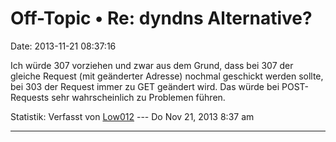Off-Topic • Re: dyndns Alternative?
===================================

Date: 2013-11-21 08:37:16

Ich würde 307 vorziehen und zwar aus dem Grund, dass bei 307 der gleiche
Request (mit geänderter Adresse) nochmal geschickt werden sollte, bei
303 der Request immer zu GET geändert wird. Das würde bei POST-Requests
sehr wahrscheinlich zu Problemen führen.

Statistik: Verfasst von
[Low012](http://forum.yacy-websuche.de/memberlist.php?mode=viewprofile&u=62)
--- Do Nov 21, 2013 8:37 am

------------------------------------------------------------------------
